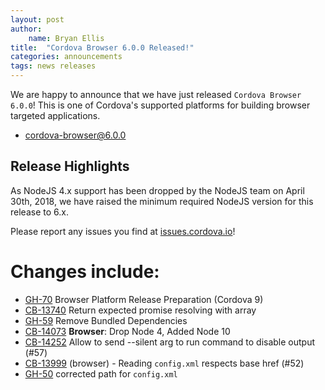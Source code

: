 ```yaml
---
layout: post
author:
    name: Bryan Ellis
title:  "Cordova Browser 6.0.0 Released!"
categories: announcements
tags: news releases
---
```


We are happy to announce that we have just released `Cordova Browser 6.0.0`! This is one of Cordova's supported platforms for building browser targeted applications.

* [cordova-browser@6.0.0](https://www.npmjs.com/package/cordova-browser)

## Release Highlights

As NodeJS 4.x support has been dropped by the NodeJS team on April 30th, 2018, we have raised the minimum required NodeJS version for this release to 6.x.

Please report any issues you find at [issues.cordova.io](http://issues.cordova.io/)!

<!--more-->
# Changes include:

* [GH-70](https://github.com/apache/cordova-browser/pull/70) Browser Platform Release Preparation (Cordova 9)
* [CB-13740](https://issues.apache.org/jira/browse/CB-13740) Return expected promise resolving with array
* [GH-59](https://github.com/apache/cordova-browser/pull/59) Remove Bundled Dependencies
* [CB-14073](https://issues.apache.org/jira/browse/CB-14073) **Browser**: Drop Node 4, Added Node 10
* [CB-14252](https://issues.apache.org/jira/browse/CB-14252) Allow to send --silent arg to run command to disable output (#57)
* [CB-13999](https://issues.apache.org/jira/browse/CB-13999) (browser) - Reading `config.xml` respects base href (#52)
* [GH-50](https://github.com/apache/cordova-browser/pull/50) corrected path for `config.xml`
